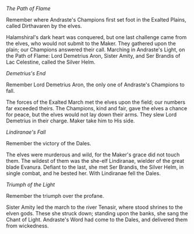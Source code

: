 <i> The Path of Flame </i>

Remember where Andraste's Champions first set foot in the Exalted Plains, called Dirthavaren by the elves.

Halamshiral's dark heart was conquered, but one last challenge came from the elves, who would not submit to the Maker. They gathered upon the plain; our Champions answered their call. Marching in Andraste's Light, on the Path of Flame: Lord Demetrius Aron, Sister Amity, and Ser Brandis of Lac Celestine, called the Silver Helm.

<i> Demetrius's End </i>

Remember Lord Demetrius Aron, the only one of Andraste's Champions to fall.

The forces of the Exalted March met the elves upon the field; our numbers far exceeded theirs. The Champions, kind and fair, gave the elves a chance for peace, but the elves would not lay down their arms. They slew Lord Demetrius in their charge. Maker take him to His side.

<i> Lindiranae's Fall </i>

Remember the victory of the Dales.

The elves were murderous and wild, for the Maker's grace did not touch them. The wildest of them was the she-elf Lindiranae, wielder of the great blade Evanura. Defiant to the last, she met Ser Brandis, the Silver Helm, in single combat, and he bested her. With Lindiranae fell the Dales.

<i> Triumph of the Light </i>

Remember the triumph over the profane.

Sister Amity led the march to the river Tenasir, where stood shrines to the elven gods. These she struck down; standing upon the banks, she sang the Chant of Light. Andraste's Word had come to the Dales, and delivered them from wickedness.
